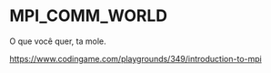# MPI_COMM_WORLD
O que você quer, ta mole.

https://www.codingame.com/playgrounds/349/introduction-to-mpi
